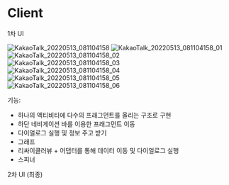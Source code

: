 # Client
1차 UI

![KakaoTalk_20220513_081104158](https://user-images.githubusercontent.com/53038672/170083875-6d3086b8-5aa7-494f-b703-7d1f3d280bc5.png)
![KakaoTalk_20220513_081104158_01](https://user-images.githubusercontent.com/53038672/170083886-4e2f9424-3b14-4443-a6ef-7cff48bf1ce2.png)
![KakaoTalk_20220513_081104158_02](https://user-images.githubusercontent.com/53038672/170083895-84b3e697-8f59-4eab-91a3-443a702b9d99.png)
![KakaoTalk_20220513_081104158_03](https://user-images.githubusercontent.com/53038672/170083899-b026e335-aa4e-43e8-ab6b-24f5301e5d46.png)
![KakaoTalk_20220513_081104158_04](https://user-images.githubusercontent.com/53038672/170083903-48ec3c67-7bba-48d9-a4e4-4832c8c03ee7.png)
![KakaoTalk_20220513_081104158_05](https://user-images.githubusercontent.com/53038672/170083911-efa89161-1540-42ec-965b-fb1bb10b8768.png)
![KakaoTalk_20220513_081104158_06](https://user-images.githubusercontent.com/53038672/170083916-5daac6e4-eb20-48d8-a100-aeeebf4369a0.png)

기능:
  - 하나의 액티비티에 다수의 프래그먼트를 올리는 구조로 구현
  - 하단 네비게이션 바를 이용한 프래그먼트 이동
  - 다이얼로그 실행 및 정보 주고 받기
  - 그래프
  - 리싸이클러뷰 + 어댑터를 통해 데이터 이동 및 다이얼로그 실행
  - 스피너

2차 UI (최종)
